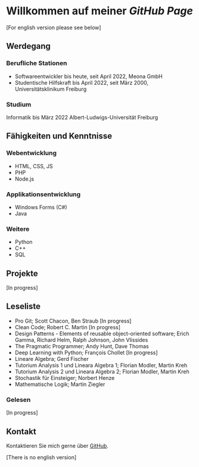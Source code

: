 # Willkommen auf meiner _GitHub Page_

\[For english version please see below\]

## Werdegang
### Berufliche Stationen
- Softwareentwickler bis heute, seit April 2022, Meona GmbH
- Studentische Hilfskraft bis April 2022, seit März 2000, Universitätsklinikum Freiburg

### Studium
Informatik bis März 2022
Albert-Ludwigs-Universität Freiburg

## Fähigkeiten und Kenntnisse
### Webentwicklung
- HTML, CSS, JS
- PHP
- Node.js

### Applikationsentwicklung
- Windows Forms (C#)
- Java

### Weitere
- Python
- C++
- SQL

## Projekte
\[In progress\]

## Leseliste
- Pro Git; Scott Chacon, Ben Straub \[In progress\]
- Clean Code; Robert C. Martin \[In progress\]
- Design Patterns - Elements of reusable object-oriented software; Erich Gamma, Richard Helm, Ralph Johnson, John Vlissides
- The Pragmatic Programmer; Andy Hunt, Dave Thomas
- Deep Learning with Python; François Chollet \[In progress\]
- Lineare Algebra; Gerd Fischer
- Tutorium Analysis 1 und Lineara Algebra 1; Florian Modler, Martin Kreh
- Tutorium Analysis 2 und Lineara Algebra 2; Florian Modler, Martin Kreh
- Stochastik für Einsteiger; Norbert Henze
- Mathematische Logik; Martin Ziegler
### Gelesen
\[In progress\]

## Kontakt
Kontaktieren Sie mich gerne über [GitHub](https://github.com/MarcoErat/).

\[There is no english version\]
